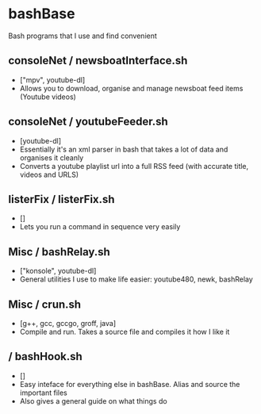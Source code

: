 # bashBase
Bash programs that I use and find convenient

## consoleNet / newsboatInterface.sh
 - ["mpv", youtube-dl]
 - Allows you to download, organise and manage newsboat feed items (Youtube videos)

## consoleNet / youtubeFeeder.sh
 - [youtube-dl]
 - Essentially it's an xml parser in bash that takes a lot of data and organises it cleanly
 - Converts a youtube playlist url into a full RSS feed (with accurate title, videos and URLS)

## listerFix / listerFix.sh
 - []
 - Lets you run a command in sequence very easily

## Misc / bashRelay.sh
 - ["konsole", youtube-dl]
 - General utilities I use to make life easier: youtube480, newk, bashRelay

## Misc / crun.sh
 - [g++, gcc, gccgo, groff, java] 
 - Compile and run. Takes a source file and compiles it how I like it

## / bashHook.sh
 - []
 - Easy inteface for everything else in bashBase. Alias and source the important files
 - Also gives a general guide on what things do
